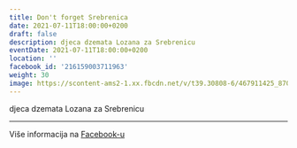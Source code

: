 ```yaml
---
title: Don't forget Srebrenica
date: 2021-07-11T18:00:00+0200
draft: false
description: djeca dzemata Lozana za Srebrenicu
eventDate: 2021-07-11T18:00:00+0200
location: ''
facebook_id: '216159003711963'
weight: 30
image: https://scontent-ams2-1.xx.fbcdn.net/v/t39.30808-6/467911425_8702124949883247_8451066247417132989_n.jpg?_nc_cat=103&ccb=1-7&_nc_sid=9e60e4&_nc_ohc=qwVMrNVgw2AQ7kNvwHfIC4Y&_nc_oc=Adnne-JLO0Fj-ZNwEHnX2IHhRc9rd8KS3LjdQCtrC5_qkp0AdVZogw_F9Kh4k82mm-w&_nc_zt=23&_nc_ht=scontent-ams2-1.xx&edm=ABTKTjYEAAAA&_nc_gid=GiDKBfzisCG16x9-6rpiWA&_nc_tpa=Q5bMBQHqyB3VLyNF7a3fxxVh0-UdtzpmICHrSoYTv7pY5RuRx82E8EQZ-BaNWrlHfDsQAsiIo8TGTy7naw&oh=00_AfdxYBiRDpUh1OF5UsMMnD87dXFGobfwiLtNBFHDBE6TQA&oe=690A1459
---
```


djeca dzemata Lozana za Srebrenicu

---

Više informacija na [Facebook-u](https://facebook.com/events/216159003711963)